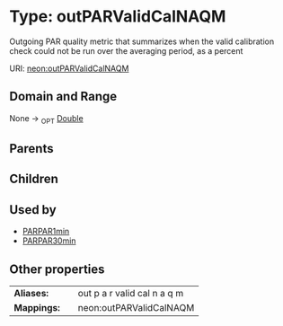 
# Type: outPARValidCalNAQM


Outgoing PAR quality metric that summarizes when the valid calibration check could not be run over the averaging period, as a percent

URI: [neon:outPARValidCalNAQM](https://data.neonscience.org/outPARValidCalNAQM)


## Domain and Range

None ->  <sub>OPT</sub> [Double](types/Double.md)

## Parents


## Children


## Used by

 * [PARPAR1min](PARPAR1min.md)
 * [PARPAR30min](PARPAR30min.md)

## Other properties

|  |  |  |
| --- | --- | --- |
| **Aliases:** | | out p a r valid cal n a q m |
| **Mappings:** | | neon:outPARValidCalNAQM |

